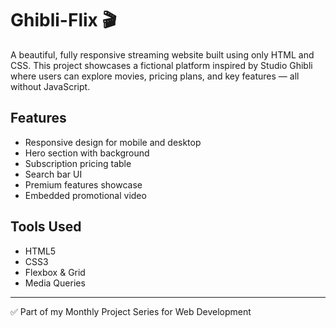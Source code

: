 # Ghibli-Flix 🎬

A beautiful, fully responsive streaming website built using only HTML and CSS. This project showcases a fictional platform inspired by Studio Ghibli where users can explore movies, pricing plans, and key features — all without JavaScript.

## Features
- Responsive design for mobile and desktop
- Hero section with background
- Subscription pricing table
- Search bar UI
- Premium features showcase
- Embedded promotional video

## Tools Used
- HTML5
- CSS3
- Flexbox & Grid
- Media Queries

---

✅ Part of my Monthly Project Series for Web Development
